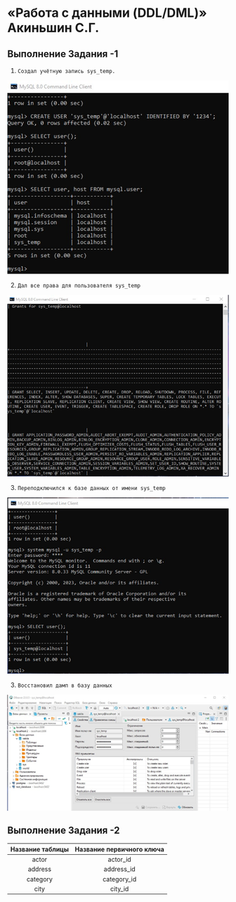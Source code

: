 # «Работа с данными (DDL/DML)» Акиньшин С.Г.

## Выполнение Задания -1

1. `Создал учётную запись sys_temp.`

![JPG](https://github.com/akinya1974/DDL_DML/blob/main/JPG/Создал%20пользователя.jpg)


2. `Дал все права для пользователя sys_temp`

![JPG](https://github.com/akinya1974/DDL_DML/blob/main/JPG/Права%20у%20пользователя.jpg)

3. `Переподключился к базе данных от имени sys_temp`

![JPG](https://github.com/akinya1974/DDL_DML/blob/main/JPG/Переподключился%20под%20пользователя.jpg)


3. `Восстановил дамп в базу данных`

![JPG](https://github.com/akinya1974/DDL_DML/blob/main/JPG/База%20данных%20с%20пользователем.jpg)


## Выполнение Задания -2

|Название таблицы | Название первичного ключа|
|:---------------:|:------------------------:|
|actor            | actor_id                 |
|address          | address_id               |
|category         | category_id              |
|city             | city_id                  |

